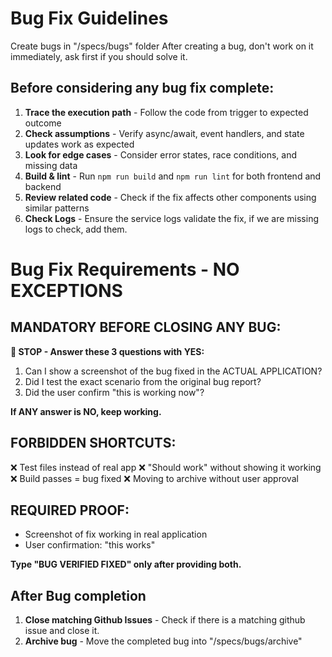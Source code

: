 # Bug Fix Guidelines

Create bugs in "/specs/bugs" folder
After creating a bug, don't work on it immediately, ask first if you should solve it.

## Before considering any bug fix complete:

1. **Trace the execution path** - Follow the code from trigger to expected outcome
2. **Check assumptions** - Verify async/await, event handlers, and state updates work as expected
3. **Look for edge cases** - Consider error states, race conditions, and missing data
4. **Build & lint** - Run `npm run build` and `npm run lint` for both frontend and backend
5. **Review related code** - Check if the fix affects other components using similar patterns
6. **Check Logs** - Ensure the service logs validate the fix, if we are missing logs to check, add them.

# Bug Fix Requirements - NO EXCEPTIONS

## MANDATORY BEFORE CLOSING ANY BUG:

**🚫 STOP - Answer these 3 questions with YES:**

1. Can I show a screenshot of the bug fixed in the ACTUAL APPLICATION?
2. Did I test the exact scenario from the original bug report?
3. Did the user confirm "this is working now"?

**If ANY answer is NO, keep working.**

## FORBIDDEN SHORTCUTS:

❌ Test files instead of real app
❌ "Should work" without showing it working
❌ Build passes = bug fixed
❌ Moving to archive without user approval

## REQUIRED PROOF:

- Screenshot of fix working in real application
- User confirmation: "this works"

**Type "BUG VERIFIED FIXED" only after providing both.**

## After Bug completion

1. **Close matching Github Issues** - Check if there is a matching github issue and close it.
2. **Archive bug** - Move the completed bug into "/specs/bugs/archive"
